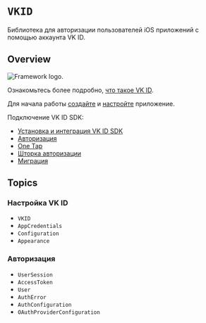# ``VKID``

Библиотека для авторизации пользователей iOS приложений с помощью аккаунта VK ID.

## Overview

![Framework logo.](framework-logo)

Ознакомьтесь более подробно, [что такое VK ID](https://id.vk.com/about/business/go/docs/ru/vkid/latest/vk-id-2/intro/start-page).

Для начала работы [создайте](https://id.vk.com/about/business/go/docs/ru/vkid/latest/vk-id-2/connection/create-application) и [настройте](https://id.vk.com/about/business/go/docs/ru/vkid/latest/vk-id-2/connection/application-settings) приложение.

Подключение VK ID SDK:

 - [Установка и интеграция VK ID SDK](https://id.vk.com/about/business/go/docs/ru/vkid/latest/vk-id-2/connection/ios/install)
 - [Aвторизация](https://id.vk.com/about/business/go/docs/ru/vkid/latest/vk-id-2/connection/ios/auth-flow-ios)
 - [One Tap](https://id.vk.com/about/business/go/docs/ru/vkid/latest/vk-id-2/connection/ios/onetap)
 - [Шторка авторизации](https://id.vk.com/about/business/go/docs/ru/vkid/latest/vk-id-2/connection/ios/floating-onetap)
 - [Миграция](https://id.vk.com/about/business/go/docs/ru/vkid/latest/vk-id-2/connection/ios/oauth-2.1)

## Topics

### Настройка VK ID 

 - ``VKID``
 - ``AppCredentials``
 - ``Configuration``
 - ``Appearance``

###  Авторизация

 - ``UserSession``
 - ``AccessToken``
 - ``User``
 - ``AuthError``
 - ``AuthConfiguration``
 - ``OAuthProviderConfiguration``
